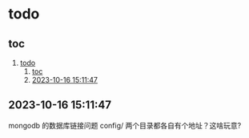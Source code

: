 # todo

## toc

1. [todo](#todo)
    1. [toc](#toc)
    2. [2023-10-16 15:11:47](#2023-10-16-151147)

## 2023-10-16 15:11:47

mongodb 的数据库链接问题
config/ 两个目录都各自有个地址？这啥玩意?

